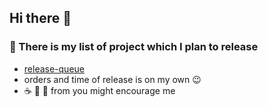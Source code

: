 ## Hi there 👋

### 🔭 There is my list of project which I plan to release
 - [release-queue](https://github.com/stars/slawekjaranowski/lists/release-queue)
 - orders and time of release is on my own 😉
 - ☕ 🍺 🍕 from you might encourage me 

<!--

Here are some ideas to get you started:

- 🔭 I’m currently working on ...
- 🌱 I’m currently learning ...
- 👯 I’m looking to collaborate on ...
- 🤔 I’m looking for help with ...
- 💬 Ask me about ...
- 📫 How to reach me: ...
- 😄 Pronouns: ...
-->

